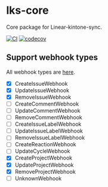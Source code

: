 # lks-core
Core package for Linear-kintone-sync.

[![CI](https://github.com/korosuke613/linear-kintone-sync/actions/workflows/ci.yml/badge.svg)](https://github.com/korosuke613/linear-kintone-sync/actions/workflows/ci.yml) [![codecov](https://codecov.io/gh/korosuke613/linear-kintone-sync/branch/main/graph/badge.svg?token=FKTPW2L774)](https://codecov.io/gh/korosuke613/linear-kintone-sync)

## Support webhook types
All webhook types are [here](https://github.com/korosuke613/linear-webhook/blob/main/src/Interfaces.ts#L298).

- [x] CreateIssueWebhook 
- [x] UpdateIssueWebhook
- [x] RemoveIssueWebhook
- [ ] CreateCommentWebhook
- [ ] UpdateCommentWebhook
- [ ] RemoveCommentWebhook
- [ ] CreateIssueLabelWebhook
- [ ] UpdateIssueLabelWebhook
- [ ] RemoveIssueLabelWebhook
- [ ] CreateReactionWebhook
- [ ] UpdateCycleWebhook
- [x] CreateProjectWebhook
- [x] UpdateProjectWebhook
- [x] RemoveProjectWebhook
- [ ] UnknownWebhook
